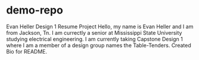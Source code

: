# demo-repo
Evan Heller Design 1 Resume Project
Hello, my name is Evan Heller and I am from Jackson, Tn. I am currectly a senior at Mississippi State University studying electrical engineering. I am currently taking Capstone Design 1 where I am a member of a design group names the Table-Tenders.
Created Bio for README.
